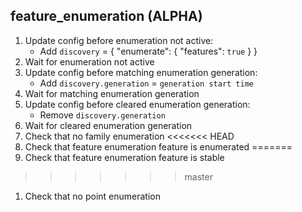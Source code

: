 
## feature_enumeration (ALPHA)

1. Update config before enumeration not active:
    * Add `discovery` = { "enumerate": { "features": `true` } }
1. Wait for enumeration not active
1. Update config before matching enumeration generation:
    * Add `discovery.generation` = `generation start time`
1. Wait for matching enumeration generation
1. Update config before cleared enumeration generation:
    * Remove `discovery.generation`
1. Wait for cleared enumeration generation
1. Check that no family enumeration
<<<<<<< HEAD
1. Check that feature enumeration feature is enumerated
=======
1. Check that feature enumeration feature is stable
>>>>>>> master
1. Check that no point enumeration
